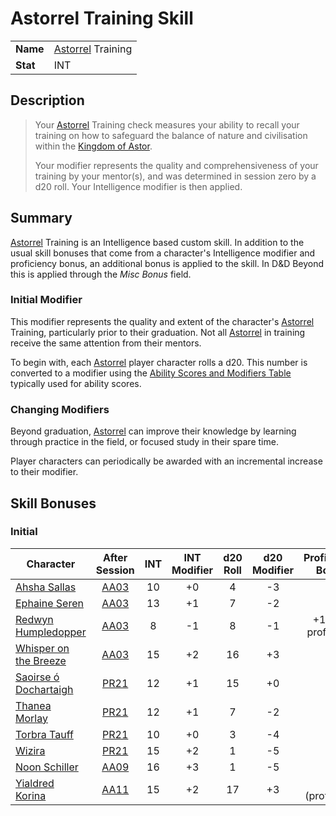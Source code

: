 # Astorrel Training Skill

| | |
| --- | --- | 
| **Name** | [Astorrel](../../organisations/astorrel/astorrel.md) Training | skill.1
| **Stat** | INT |
 
## Description

> Your [Astorrel](../../organisations/astorrel/astorrel.md) Training check measures your ability to recall your training on how to safeguard the balance of nature and civilisation within the [Kingdom of Astor](../../civilisations/kingdom-of-astor/kingdom-of-astor.md).
>
> Your modifier represents the quality and comprehensiveness of your training by your mentor(s), and was determined in session zero by a d20 roll. Your Intelligence modifier is then applied.

## Summary

[Astorrel](../../organisations/astorrel/astorrel.md) Training is an Intelligence based custom skill. In addition to the usual skill bonuses that come from a character's Intelligence modifier and proficiency bonus, an additional bonus is applied to the skill. In D&D Beyond this is applied through the *Misc Bonus* field.

### Initial Modifier

This modifier represents the quality and extent of the character's [Astorrel](../../organisations/astorrel/astorrel.md) Training, particularly prior to their graduation. Not all [Astorrel](../../organisations/astorrel/astorrel.md) in training receive the same attention from their mentors.

To begin with, each [Astorrel](../../organisations/astorrel/astorrel.md) player character rolls a d20. This number is converted to a modifier using the [Ability Scores and Modifiers Table](https://www.dndbeyond.com/sources/basic-rules/using-ability-scores#AbilityScoresandModifiersTable) typically used for ability scores.

### Changing Modifiers

Beyond graduation, [Astorrel](../../organisations/astorrel/astorrel.md) can improve their knowledge by learning through practice in the field, or focused study in their spare time.

Player characters can periodically be awarded with an incremental increase to their modifier.

## Skill Bonuses

### Initial

| Character | After Session | INT | INT Modifier | d20 Roll | d20 Modifier | Proficiency Bonus | Total Modifier |
| --- |:---:|:---:|:---:|:---:|:---:|:---:|:---:|
| [Ahsha Sallas](../../characters/ahsha-sallas.md) | [AA03](../../sessions/completed/AA03.md) | 10 | +0 | 4 | -3 | | **-3** |
| [Ephaine Seren](../../characters/ephaine-seren.md) | [AA03](../../sessions/completed/AA03.md) | 13 | +1 | 7 | -2 | | **-1** |
| [Redwyn Humpledopper](../../characters/redwyn-humpledopper.md) | [AA03](../../sessions/completed/AA03.md) | 8 | -1 | 8 | -1 | +1 (half proficient) | **-1** |
| [Whisper on the Breeze](../../characters/whisper-on-the-breeze.md) | [AA03](../../sessions/completed/AA03.md) | 15 | +2 | 16 | +3 | | **+5** |
| [Saoirse ó Dochartaigh](../../characters/saoirse-o-dochartaigh.md) | [PR21](../../sessions/completed/PR21.md) | 12 | +1 | 15 | +0 | | **+1** |
| [Thanea Morlay](../../characters/thanea-morlay.md) | [PR21](../../sessions/completed/PR21.md) | 12 | +1 | 7 | -2 | | **-1** |
| [Torbra Tauff](../../characters/torbra-tauff.md) | [PR21](../../sessions/completed/PR21.md) | 10 | +0 | 3 | -4 | | **-4** |
| [Wizira](../../characters/wizira.md) | [PR21](../../sessions/completed/PR21.md) | 15 | +2 | 1 | -5 | | **-3** |
| [Noon Schiller](../../characters/noon-schiller.md) | [AA09](../../sessions/AA09.md) | 16 | +3 | 1 | -5 | | **-2** |
| [Yialdred Korina](../../characters/yialdred-korina.md) | [AA11](../../sessions/completed/AA11.md) | 15 | +2 | 17 | +3 | +2 (proficient) | **+8** |

